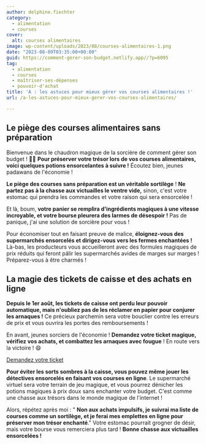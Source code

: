 ```yaml
---
author: delphine.fiechter
category:
  - alimentation
  - courses
cover:
  alt: courses alimentaires
image: wp-content/uploads/2023/08/courses-alimentaires-1.png
date: "2023-08-09T03:35:00+00:00"
guid: https://comment-gerer-son-budget.netlify.app//?p=6095
tag:
  - alimentation
  - courses
  - maîtriser-ses-dépenses
  - pouvoir-d'achat
title: 'A : les astuces pour mieux gérer vos courses alimentaires !'
url: /a-les-astuces-pour-mieux-gerer-vos-courses-alimentaires/

---
```

## Le piège des courses alimentaires sans préparation

Bienvenue dans le chaudron magique de la sorcière de comment gérer son budget ! 🧙‍♀️ **Pour préserver votre trésor lors de vos courses alimentaires, voici quelques potions ensorcelantes à suivre !** Écoutez bien, jeunes padawans de l'économie !

**Le piège des courses sans préparation est un véritable sortilège** ! **Ne partez pas à la chasse aux victuailles le ventre vide,** sinon, c'est votre estomac qui prendra les commandes et votre raison qui sera ensorcelée !

Et là, boum, **votre panier se remplira d'ingrédients magiques à une vitesse incroyable, et votre bourse pleurera des larmes de désespoir !** Pas de panique, j'ai une solution de sorcière pour vous !

Pour économiser tout en faisant preuve de malice, **éloignez-vous des supermarchés ensorcelés et dirigez-vous vers les fermes enchantées !** Là-bas, les producteurs vous accueilleront avec des formules magiques de prix réduits qui feront pâlir les supermarchés avides de marges sur marges ! Préparez-vous à être charmés !

## La magie des tickets de caisse et des achats en ligne

**Depuis le 1er août, les tickets de caisse ont perdu leur pouvoir automatique, mais n'oubliez pas de les réclamer en papier pour conjurer les arnaques !** Ce précieux parchemin sera votre bouclier contre les erreurs de prix et vous ouvrira les portes des remboursements !

En avant, jeunes sorciers de l'économie ! **Demandez votre ticket magique, vérifiez vos achats, et combattez les arnaques avec fougue** ! En route vers la victoire ! 😄

[Demandez votre ticket](https://comment-gerer-son-budget.netlify.app//ladieu-aux-tickets-de-caisse-une-revolution-le-1er-aout/)

**Pour éviter les sorts sombres à la caisse, vous pouvez même jouer les détectives ensorcelés en faisant vos courses en ligne**. Le supermarché virtuel sera votre terrain de jeu magique, et vous pourrez dénicher les potions magiques à prix doux sans enchanter votre budget. C'est comme une chasse aux trésors dans le monde magique de l'internet !

Alors, répétez après moi : " **Non aux achats impulsifs, je suivrai ma liste de courses comme un sortilège, et je ferai mes emplettes en ligne pour préserver mon trésor enchanté**." Votre estomac pourrait grogner de désir, mais votre bourse vous remerciera plus tard ! **Bonne chasse aux victuailles ensorcelées !**
